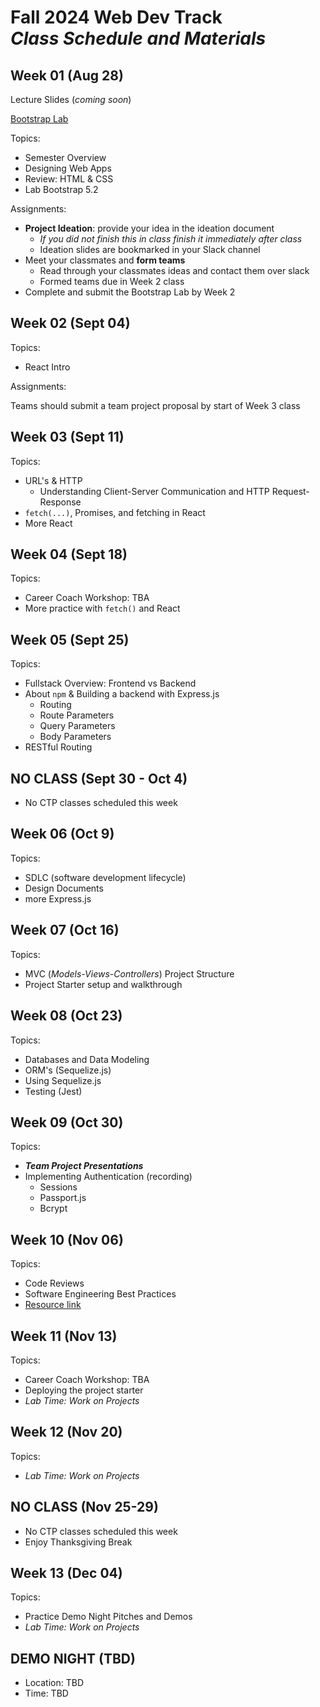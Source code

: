 # Fall 2024 Web Dev Track <br />_Class Schedule and Materials_

## Week 01 (Aug 28)

Lecture Slides (_coming soon_)

[Bootstrap Lab](https://github.com/CUNYTechPrep/lab-bootstrap-5.2)

Topics:

- Semester Overview
- Designing Web Apps
- Review: HTML & CSS
- Lab Bootstrap 5.2

Assignments:

- **Project Ideation**: provide your idea in the ideation document
  - _If you did not finish this in class finish it immediately after class_
  - Ideation slides are bookmarked in your Slack channel
- Meet your classmates and **form teams**
  - Read through your classmates ideas and contact them over slack
  - Formed teams due in Week 2 class
- Complete and submit the Bootstrap Lab by Week 2

## Week 02 (Sept 04)

Topics:

- React Intro

Assignments:

Teams should submit a team project proposal by start of Week 3 class

## Week 03 (Sept 11)

Topics:

- URL's & HTTP
  - Understanding Client-Server Communication and HTTP Request-Response
- `fetch(...)`, Promises, and fetching in React
- More React

## Week 04 (Sept 18)

Topics:

- Career Coach Workshop: TBA
- More practice with `fetch()` and React

## Week 05 (Sept 25)

Topics:

- Fullstack Overview: Frontend vs Backend
- About `npm` & Building a backend with Express.js
  - Routing
  - Route Parameters
  - Query Parameters
  - Body Parameters
- RESTful Routing

## NO CLASS (Sept 30 - Oct 4)

- No CTP classes scheduled this week

## Week 06 (Oct 9)

Topics:

- SDLC (software development lifecycle)
- Design Documents
- more Express.js

## Week 07 (Oct 16)

Topics:

- MVC (_Models-Views-Controllers_) Project Structure
- Project Starter setup and walkthrough

## Week 08 (Oct 23)

Topics:

- Databases and Data Modeling
- ORM's (Sequelize.js)
- Using Sequelize.js
- Testing (Jest)

## Week 09 (Oct 30)

Topics:

- **_Team Project Presentations_**
- Implementing Authentication (recording)
  - Sessions
  - Passport.js
  - Bcrypt

## Week 10 (Nov 06)

Topics:

- Code Reviews
- Software Engineering Best Practices
- [Resource link](http://web.mit.edu/6.005/www/fa16/classes/04-code-review/)

## Week 11 (Nov 13)

Topics:

- Career Coach Workshop: TBA
- Deploying the project starter
- _Lab Time: Work on Projects_

## Week 12 (Nov 20)

Topics:

- _Lab Time: Work on Projects_

## NO CLASS (Nov 25-29)

- No CTP classes scheduled this week
- Enjoy Thanksgiving Break

## Week 13 (Dec 04)

Topics:

- Practice Demo Night Pitches and Demos
- _Lab Time: Work on Projects_

## DEMO NIGHT (TBD)

- Location: TBD
- Time: TBD
